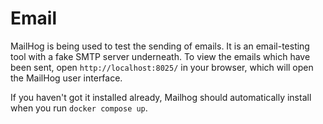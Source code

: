 # Email

MailHog is being used to test the sending of emails. It is an email-testing tool with a fake SMTP server underneath. To view the emails which have been sent, open `http://localhost:8025/` in your browser, which will open the MailHog user interface.

If you haven't got it installed already, Mailhog should automatically install when you run `docker compose up`.
